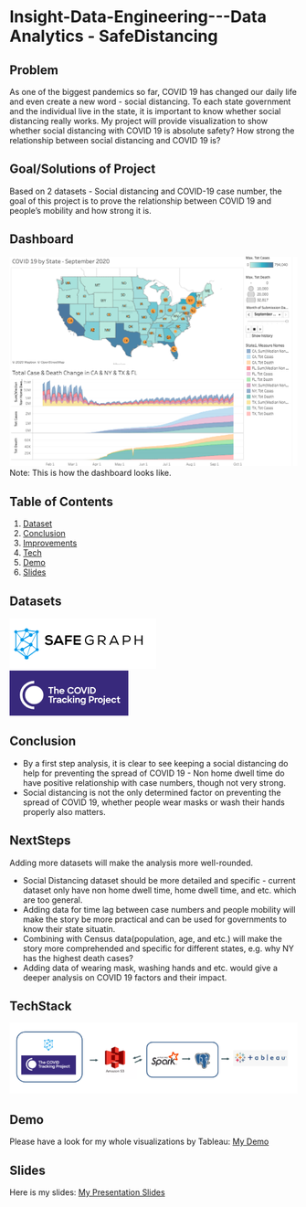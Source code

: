 # Insight-Data-Engineering---Data Analytics - SafeDistancing

## Problem
As one of the biggest pandemics so far, COVID 19 has changed our daily life and even create a new word - social distancing. To each state government and the individual live in the state, it is important to know whether social distancing really works. My project will provide visualization to show whether social distancing with COVID 19 is absolute safety? How strong the relationship between social distancing and COVID 19 is?

## Goal/Solutions of Project
Based on 2 datasets - Social distancing and COVID-19 case number, the goal of this project is to prove the relationship between COVID 19 and people’s mobility and how strong it is.

## Dashboard
![Image of Dashboard](Images/Dashboard.png)
Note: This is how the dashboard looks like.

## Table of Contents
1. [Dataset](README.md#Datasets)
2. [Conclusion](README.md#Conclusion)
3. [Improvements](README.md#NextSteps)
4. [Tech](README.md#TechStack)
5. [Demo](README.md#Demo)
6. [Slides](README.md#Slides)

## Datasets
![Image of SafeGraph](Images/DataSource_1.png) <br />
![Image of COVID 19 Data](Images/DataSource_2.png)

## Conclusion
* By a first step analysis, it is clear to see keeping a social distancing do help for preventing the spread of COVID 19 - Non home dwell time do have positive relationship with case numbers, though not very strong. 
* Social distancing is not the only determined factor on preventing the spread of COVID 19, whether people wear masks or wash their hands properly also matters.

## NextSteps
Adding more datasets will make the analysis more well-rounded.
* Social Distancing dataset should be more detailed and specific - current dataset only have non home dwell time, home dwell time, and etc. which are too general.
* Adding data for time lag between case numbers and people mobility will make the story be more practical and can be used for governments to know their state situatin. 
* Combining with Census data(population, age, and etc.) will make the story more comprehended and specific for different states, e.g. why NY has the highest death cases? 
* Adding data of wearing mask, washing hands and etc. would give a deeper analysis on COVID 19 factors and their impact.

## TechStack
![Image of Tech Stack](Images/TechStack.png)

## Demo
Please have a look for my whole visualizations by Tableau:
[My Demo](https://public.tableau.com/views/COVID19SocialDistancing_Story/COVID19SSocialDistancing_Story?:language=en&:display_count=y&:origin=viz_share_link)

## Slides
Here is my slides: 
[My Presentation Slides](https://docs.google.com/presentation/d/1Y4QQotyZhqJTQIB9IPosiE2lF6fg8_QJHbZusUrwjlc/edit?usp=sharing)


